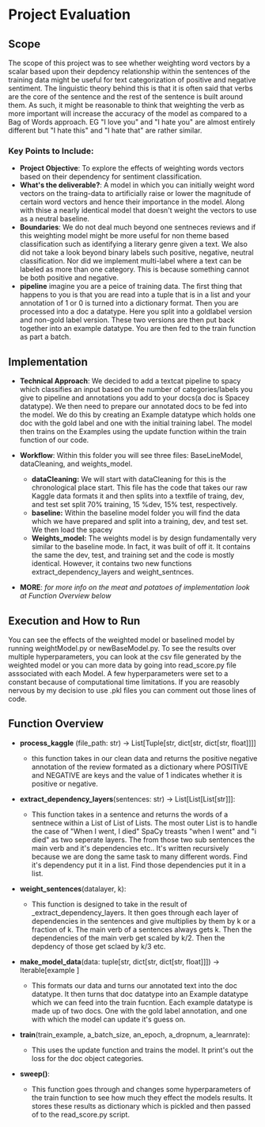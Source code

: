 # Project Evaluation

## Scope 
The scope of this project was to see whether weighting word vectors by a scalar based upon their depdency relationship within the sentences of the training data might be useful for text categorization of positive and negative sentiment. The linguistic theory behind this is that it is often said that verbs are the core of the sentence and the rest of the sentence is built around them. As such, it might be reasonable to think that weighting the verb as more important will increase the accuracy of the model as compared to a Bag of Words approach. EG "I love you"  and "I hate you" are almost entirely different but "I hate this" and "I hate that" are rather similar.

### Key Points to Include:
- **Project Objective**: To explore the effects of weighting words vectors based on their dependency for sentiment classification. 
- **What's the deliverable?**: A model in which you can initially weight word vectors on the traing-data to artificially raise or lower the magnitude of certain word vectors and hence their importance in the model. Along with thise a nearly identical model that doesn't weight the vectors to use as a neutral baseline.
- **Boundaries**: We do not deal much beyond one sentneces reviews and if this weighting model might be more useful for non theme based classification such as identifying a literary genre given a text. We also did not take a look beyond binary labels such positive, negative, neutral classification. Nor did we implement multi-label where a text can be labeled as more than one category. This is because something cannot be both positive and negative.
- **pipeline** imagine you are a peice of training data. The first thing that happens to you is that you are read into a tuple that is in a list and your annotation of 1 or 0 is turned into a dictionary format. Then you are processed into a doc a datatype. Here you split into a goldlabel version and non-gold label version. These two versions are then put back together into an example datatype. You are then fed to the train function as part a batch. 

## Implementation 
- **Technical Approach**: We decided to add a textcat pipeline to spacy which classifies an input based on the number of categories/labels you give to pipeline and annotations you add to your docs(a doc is Spacey datatype). We then need to prepare our annotated docs to be fed into the model. We do this by creating an Example datatype which holds one doc with the gold label and one with the initial training label. The model then trains on the Examples using the update function within the train function of our code. 

- **Workflow**: Within this folder you will see three files: BaseLineModel, dataCleaning, and weights_model. 
    - **dataCleaning:** We will start with dataCleaning for this is the chronological place start. This file has the code that takes our raw Kaggle data formats it and then splits into a textfile of traing, dev, and test set split 70% training, 15 %dev, 15% test, respectively. 
    - **baseline:**  Within the baseline model folder you will find the data which we have prepared and split into a training, dev, and test set. We then load the spacey 
    - **Weights_model:** The weights model is by design fundamentally very similar to the baseline mode. In fact, it was built of off it. It contains the same the dev, test, and training set and the code is mostly identical. However, it contains two new functions extract_dependency_layers and weight_sentnces.
    
- **MORE**: *for more info on the meat and potatoes of implementation look at Function Overview below*


## Execution and How to Run 
You can see the effects of the weighted model or baselined model by running weightModel.py or newBaseModel.py. To see the results over multiple hyperparameters, you can look at the csv file generated by the weighted model or you can more data by going into read_score.py file asssociated with each Model. A few hyperparameters were set to a constant because of computational time limitations. If you are reasobly nervous by my decision to use .pkl files you can comment out those lines of code.


## Function Overview 
- **process_kaggle** (file_path: str) -> List[Tuple[str, dict[str, dict[str, float]]]]
    - this function takes in our clean data and returns the positive negative annotation of the review formated as a dictionary where POSITIVE and NEGATIVE are keys and the value of 1 indicates whether it is positive or negative.


- **extract_dependency_layers**(sentences: str) -> List[List[List[str]]]:
    - This function takes in a sentence and returns the words of a sentnece within a List of List of Lists. The most outer List is to handle the case of "When I went, I died" SpaCy treasts "when I went" and "i died" as two seperate layers. The from those two sub sentences the main verb and it's dependencies etc.. It's written recursively because we are dong the same task to many different words. Find it's dependency put it in a list. Find those dependencies put it in a list.

- **weight_sentences**(datalayer, k):
    - This function is designed to take in the result of _extract_dependency_layers. It then goes through each layer of dependencies in the sentences and give multiplies by them by k or a fraction of k. The main verb of a sentences always gets k. Then the dependencies of the main verb get scaled by k/2. Then the depdency of those get sclaed by k/3 etc.


- **make_model_data**(data: tuple[str, dict[str, dict[str, float]]]) -> Iterable[example ]
    - This formats our data and turns our annotated text into the doc datatype. It then turns that doc datatype into an Example datatype which we can feed into the train fucntion. Each example datatype is made up of two docs. One with the gold label annotation, and one with which the model can update it's guess on.


- **train**(train_example, a_batch_size, an_epoch, a_dropnum, a_learnrate):
    - This uses the update function and trains the model. It print's out the loss for the doc object categories.

- **sweep()**:
    - This function goes through and changes some hyperparameters of the train function to see how much they effect the models results. It stores these results as dictionary which is pickled and then passed of to the read_score.py script. 
 
